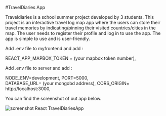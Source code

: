 #TravelDiaries App

Traveldiaries is a school summer project developed by 3 students.
This project is an interactive travel log map app where the users can store their travel memories by indicating/pinning their visited countries/cities in the map. The user needs to register their profile and log in to use the app. The app is simple to use and is user-friendly.

Add .env file to myfrontend and add :

REACT_APP_MAPBOX_TOKEN = (your mapbox token number), 


Add .env file to server and add :

NODE_ENV=development, 
PORT=5000,  
DATABASE_URL= (your mongobd address), 
CORS_ORIGIN= http://localhost:3000, 



You can find the screenshot of out app below.

![screenshot React TravelDiariesApp](/myfrontend/public/assets/TravelDiariesApp.png)
